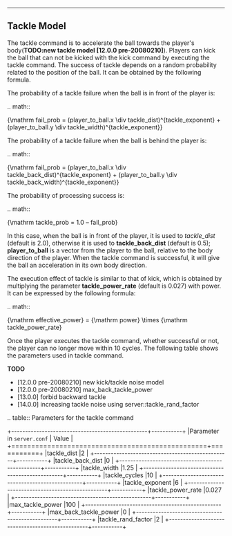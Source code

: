 
--------------------------------------------------
Tackle Model
--------------------------------------------------

The tackle command is to accelerate the ball towards the player's
body(**TODO:new tackle model [12.0.0 pre-20080210]**).
Players can kick the ball that can not be kicked with the kick command
by executing the tackle command.
The success of tackle depends on a random probability related to the
position of the ball. It can be obtained by the following formula.

The probability of a tackle failure when the ball is in front of the player is:

.. math::

  {\mathrm fail\_prob = (player\_to\_ball.x \div tackle\_dist)^{tackle\_exponent} + (player\_to\_ball.y \div tackle\_width)^{tackle\_exponent}}

The probability of a tackle failure when the ball is behind the player is:

.. math::

  {\mathrm fail\_prob = (player\_to\_ball.x \div tackle\_back\_dist)^{tackle\_exponent} + (player\_to\_ball.y \div tackle\_back\_width)^{tackle\_exponent}}

The probability of processing success is:

.. math::

  {\mathrm tackle\_prob = 1.0 – fail\_prob}

In this case, when the ball is in front of the player, it is used to *tackle_dist* (default is 2.0), otherwise it is used to **tackle_back_dist** (default is 0.5); **player_to_ball** is a vector from the player to the ball, relative to the body direction of the player. When the tackle command is successful, it will give the ball an acceleration in its own body direction.

The execution effect of tackle is similar to that of kick, which is obtained by multiplying the parameter **tackle_power_rate** (default is 0.027) with power. It can be expressed by the following formula:

.. math::

  {\mathrm effective\_power} = {\mathrm power} \times {\mathrm tackle\_power\_rate}

Once the player executes the tackle command, whether successful or not, the player can no longer move within 10 cycles. The following table shows the parameters used in tackle command.

**TODO**

- [12.0.0 pre-20080210] new kick/tackle noise model
- [12.0.0 pre-20080210] max_back_tackle_power
- [13.0.0] forbid backward tackle
- [14.0.0] increasing tackle noise using server::tackle_rand_factor

.. table:: Parameters for the tackle command

   +-------------------------------------------------+-----------+
   |Parameter in ``server.conf``                     | Value     |
   +=================================================+===========+
   |tackle_dist                                      |2          |
   +-------------------------------------------------+-----------+
   |tackle_back_dist                                 |0          |
   +-------------------------------------------------+-----------+
   |tackle_width                                     |1.25       |
   +-------------------------------------------------+-----------+
   |tackle_cycles                                    |10         |
   +-------------------------------------------------+-----------+
   |tackle_exponent                                  |6          |
   +-------------------------------------------------+-----------+
   |tackle_power_rate                                |0.027      |
   +-------------------------------------------------+-----------+
   |max_tackle_power                                 |100        |
   +-------------------------------------------------+-----------+
   |max_back_tackle_power                            |0          |
   +-------------------------------------------------+-----------+
   |tackle_rand_factor                               |2          |
   +-------------------------------------------------+-----------+
